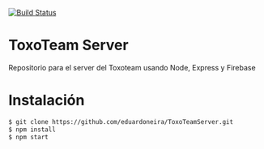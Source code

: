 [![Build Status](https://travis-ci.org/eduardoneira/ToxoTeamServer.svg?branch=master)](https://travis-ci.org/eduardoneira/ToxoTeamServer)

# ToxoTeam Server
Repositorio para el server del Toxoteam usando Node, Express y Firebase

# Instalación

```bash
$ git clone https://github.com/eduardoneira/ToxoTeamServer.git
$ npm install
$ npm start
```
